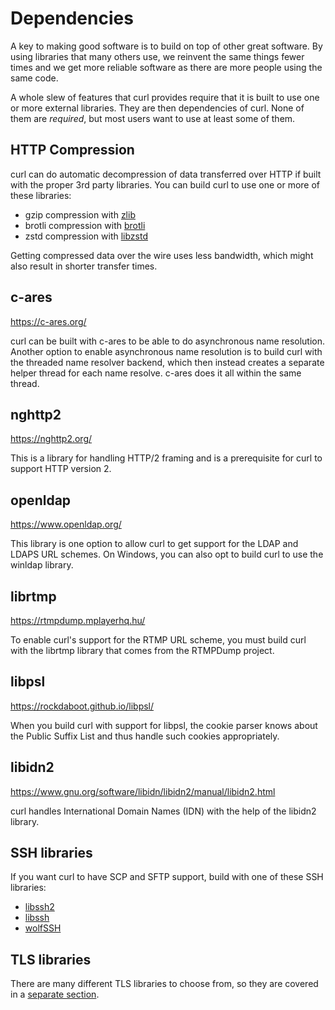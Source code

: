 # Dependencies

A key to making good software is to build on top of other great software. By
using libraries that many others use, we reinvent the same things fewer times
and we get more reliable software as there are more people using the same
code.

A whole slew of features that curl provides require that it is built to use
one or more external libraries. They are then dependencies of curl. None of
them are *required*, but most users want to use at least some of them.

## HTTP Compression

curl can do automatic decompression of data transferred over HTTP if built
with the proper 3rd party libraries. You can build curl to use one or more of
these libraries:

 - gzip compression with [zlib](https://zlib.net/)
 - brotli compression with [brotli](https://github.com/google/brotli)
 - zstd compression with [libzstd](https://github.com/facebook/zstd)

Getting compressed data over the wire uses less bandwidth, which might also
result in shorter transfer times.

## c-ares

<https://c-ares.org/>

curl can be built with c-ares to be able to do asynchronous name resolution.
Another option to enable asynchronous name resolution is to build curl with
the threaded name resolver backend, which then instead creates a separate
helper thread for each name resolve. c-ares does it all within the same
thread.

## nghttp2

<https://nghttp2.org/>

This is a library for handling HTTP/2 framing and is a prerequisite for curl
to support HTTP version 2.

## openldap

<https://www.openldap.org/>

This library is one option to allow curl to get support for the LDAP and LDAPS
URL schemes. On Windows, you can also opt to build curl to use the winldap library.

## librtmp

<https://rtmpdump.mplayerhq.hu/>

To enable curl's support for the RTMP URL scheme, you must build curl with the
librtmp library that comes from the RTMPDump project.

## libpsl

<https://rockdaboot.github.io/libpsl/>

When you build curl with support for libpsl, the cookie parser knows about the
Public Suffix List and thus handle such cookies appropriately.

## libidn2

<https://www.gnu.org/software/libidn/libidn2/manual/libidn2.html>

curl handles International Domain Names (IDN) with the help of the libidn2 library.

## SSH libraries

If you want curl to have SCP and SFTP support, build with one of these SSH
libraries:

- [libssh2](https://libssh2.org/)
- [libssh](https://www.libssh.org/)
- [wolfSSH](https://www.wolfssl.com/products/wolfssh/)

## TLS libraries

There are many different TLS libraries to choose from, so they are covered in
a [separate section](tls.md).
